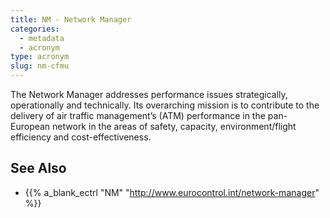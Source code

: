 ```yaml
---
title: NM - Network Manager
categories:
  - metadata
  - acronym
type: acronym
slug: nm-cfmu
---
```


The Network Manager addresses performance issues strategically,
operationally and technically.
Its overarching mission is to contribute to the delivery of air
traffic management’s (ATM) performance in the pan-European network
in the areas of safety, capacity, environment/flight efficiency and
cost-effectiveness.

## See Also

* {{% a_blank_ectrl "NM" "http://www.eurocontrol.int/network-manager" %}}
